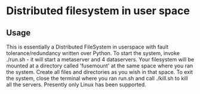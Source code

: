 # Distributed filesystem in user space

## Usage
This is essentially a Distributed FileSystem in userspace with fault tolerance/redundancy written over Python. To start the system, invoke ./run.sh - it will start a metaserver and 4 dataservers. Your filesystem will be mounted at a directory called 'fusemount' at the same space where you ran the system. Create all files and directories as you wish in that space. To exit the system, close the terminal where you ran run.sh and call ./kill.sh to kill all the servers. Presently only Linux has been supported.
